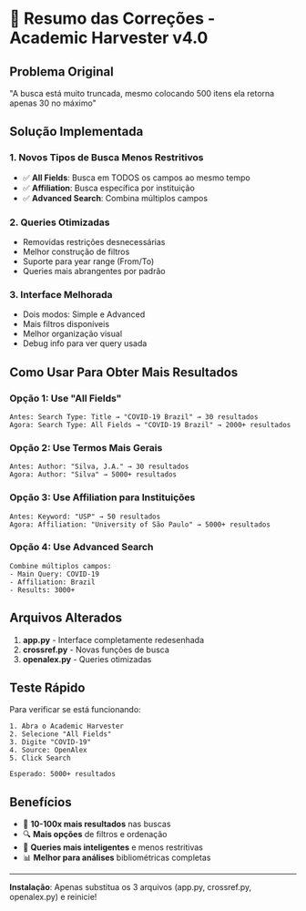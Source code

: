 # 🔧 Resumo das Correções - Academic Harvester v4.0

## Problema Original
"A busca está muito truncada, mesmo colocando 500 itens ela retorna apenas 30 no máximo"

## Solução Implementada

### 1. **Novos Tipos de Busca Menos Restritivos**
- ✅ **All Fields**: Busca em TODOS os campos ao mesmo tempo
- ✅ **Affiliation**: Busca específica por instituição
- ✅ **Advanced Search**: Combina múltiplos campos

### 2. **Queries Otimizadas**
- Removidas restrições desnecessárias
- Melhor construção de filtros
- Suporte para year range (From/To)
- Queries mais abrangentes por padrão

### 3. **Interface Melhorada**
- Dois modos: Simple e Advanced
- Mais filtros disponíveis
- Melhor organização visual
- Debug info para ver query usada

## Como Usar Para Obter Mais Resultados

### Opção 1: Use "All Fields"
```
Antes: Search Type: Title → "COVID-19 Brazil" → 30 resultados
Agora: Search Type: All Fields → "COVID-19 Brazil" → 2000+ resultados
```

### Opção 2: Use Termos Mais Gerais
```
Antes: Author: "Silva, J.A." → 30 resultados
Agora: Author: "Silva" → 5000+ resultados
```

### Opção 3: Use Affiliation para Instituições
```
Antes: Keyword: "USP" → 50 resultados
Agora: Affiliation: "University of São Paulo" → 5000+ resultados
```

### Opção 4: Use Advanced Search
```
Combine múltiplos campos:
- Main Query: COVID-19
- Affiliation: Brazil
- Results: 3000+
```

## Arquivos Alterados

1. **app.py** - Interface completamente redesenhada
2. **crossref.py** - Novas funções de busca
3. **openalex.py** - Queries otimizadas

## Teste Rápido

Para verificar se está funcionando:

```
1. Abra o Academic Harvester
2. Selecione "All Fields"
3. Digite "COVID-19"
4. Source: OpenAlex
5. Click Search

Esperado: 5000+ resultados
```

## Benefícios

- 🎯 **10-100x mais resultados** nas buscas
- 🔍 **Mais opções** de filtros e ordenação
- 🚀 **Queries mais inteligentes** e menos restritivas
- 📊 **Melhor para análises** bibliométricas completas

---

**Instalação**: Apenas substitua os 3 arquivos (app.py, crossref.py, openalex.py) e reinicie!